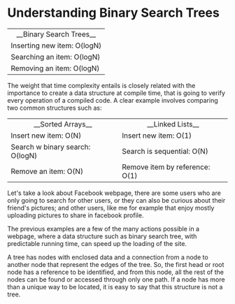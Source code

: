 # Understanding Binary Search Trees

<table>
    <tr>
        <td><center>__Binary Search Trees__</center></td>
    </tr>
    <tr>
        <td>Inserting new item: O(logN)</td>
    </tr>
    <tr>
        <td>Searching an item: O(logN)</td>
    </tr>
    <tr>
        <td>Removing an item: O(logN)</td>
    </tr>
</table>

The weight that time complexity entails is closely related with the  importance to create a data structure at compile time, that is going to verify every operation of a compiled code. A clear example involves comparing two common structures such as:

<table>
    <tr>
        <td><center>__Sorted Arrays__</center></td>
        <td><center>__Linked Lists__</center></td>
    </tr>
    <tr>
        <td>Insert new item: O(N)</td>
        <td>Insert new item: O(1)</td>
    </tr>
    <tr>
        <td>Search w binary search: O(logN)</td>
        <td>Search is sequential: O(N)</td>
    </tr>
    <tr>
        <td>Remove an item: O(N)</td>
        <td>Remove item by reference: O(1)</td>
    </tr>
</table>

Let's take a look about Facebook webpage, there are some users who are only going to search for other users, or they can also be curious about their friend's pictures; and other users, like me for example that enjoy mostly uploading pictures to share in facebook profile.

The previous examples are a few of the many actions possible in a webpage, where a data structure such as binary search tree, with predictable running time, can speed up the loading of the site.

A tree has nodes with enclosed data and a connection from a node to another node that represent the edges of the tree. So, the first head or root node has a reference to be identified, and from this node, all the rest of the nodes can be found or accessed through only one path. If a node has more than a unique way to be located, it is easy to say that this structure is not a tree.
